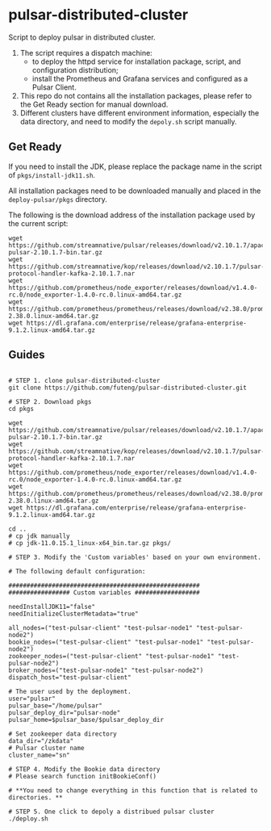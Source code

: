 # pulsar-distributed-cluster

Script to deploy pulsar in distributed cluster.

1. The script requires a dispatch machine:
	- to deploy the httpd service for installation package, script, and configuration distribution;
	- install the Prometheus and Grafana services and configured as a Pulsar Client.
2. This repo do not contains all the installation packages, please refer to the Get Ready section for manual download.
3. Different clusters have different environment information, especially the data directory, and need to modify the `depoly.sh` script manually.


## Get Ready

If you need to install the JDK, please replace the package name in the script of `pkgs/install-jdk11.sh`.

All installation packages need to be downloaded manually and placed in the `deploy-pulsar/pkgs` directory.

The following is the download address of the installation package used by the current script:

```shell
wget https://github.com/streamnative/pulsar/releases/download/v2.10.1.7/apache-pulsar-2.10.1.7-bin.tar.gz
wget https://github.com/streamnative/kop/releases/download/v2.10.1.7/pulsar-protocol-handler-kafka-2.10.1.7.nar
wget https://github.com/prometheus/node_exporter/releases/download/v1.4.0-rc.0/node_exporter-1.4.0-rc.0.linux-amd64.tar.gz
wget https://github.com/prometheus/prometheus/releases/download/v2.38.0/prometheus-2.38.0.linux-amd64.tar.gz
wget https://dl.grafana.com/enterprise/release/grafana-enterprise-9.1.2.linux-amd64.tar.gz
```

## Guides

```shell

# STEP 1. clone pulsar-distributed-cluster
git clone https://github.com/futeng/pulsar-distributed-cluster.git

# STEP 2. Download pkgs
cd pkgs

wget https://github.com/streamnative/pulsar/releases/download/v2.10.1.7/apache-pulsar-2.10.1.7-bin.tar.gz
wget https://github.com/streamnative/kop/releases/download/v2.10.1.7/pulsar-protocol-handler-kafka-2.10.1.7.nar
wget https://github.com/prometheus/node_exporter/releases/download/v1.4.0-rc.0/node_exporter-1.4.0-rc.0.linux-amd64.tar.gz
wget https://github.com/prometheus/prometheus/releases/download/v2.38.0/prometheus-2.38.0.linux-amd64.tar.gz
wget https://dl.grafana.com/enterprise/release/grafana-enterprise-9.1.2.linux-amd64.tar.gz

cd ..
# cp jdk manually
# cp jdk-11.0.15.1_linux-x64_bin.tar.gz pkgs/

# STEP 3. Modify the 'Custom variables' based on your own environment.

# The following default configuration:

#####################################################
################# Custom variables ##################

needInstallJDK11="false"
needInitializeClusterMetadata="true"

all_nodes=("test-pulsar-client" "test-pulsar-node1" "test-pulsar-node2")
bookie_nodes=("test-pulsar-client" "test-pulsar-node1" "test-pulsar-node2")
zookeeper_nodes=("test-pulsar-client" "test-pulsar-node1" "test-pulsar-node2")
broker_nodes=("test-pulsar-node1" "test-pulsar-node2")
dispatch_host="test-pulsar-client"

# The user used by the deployment.
user="pulsar"
pulsar_base="/home/pulsar"
pulsar_deploy_dir="pulsar-node"
pulsar_home=$pulsar_base/$pulsar_deploy_dir

# Set zookeeper data directory
data_dir="/zkdata"
# Pulsar cluster name 
cluster_name="sn"

# STEP 4. Modify the Bookie data directory
# Please search function initBookieConf()

# **You need to change everything in this function that is related to directories. **

# STEP 5. One click to depoly a distribued pulsar cluster
./deploy.sh 

```